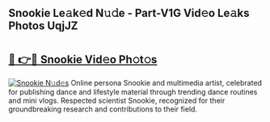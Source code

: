 ## Snookie Le𝚊k𝚎d N𝚞𝚍e - Part-V1G Vid𝚎o Le𝚊ks Photos UqjJZ

# <h2><a href="http://fbdj433.evod.top/?m=Snookie">🔗 👉🔴 Snookie Vid𝚎o Ph𝚘t𝚘s</a></h2>

[![Snookie N𝚞d𝚎s](https://i.imgur.com/8V9OHl7.gif)](http://fbdj433.evod.top/?m=Snookie)
Online persona Snookie and multimedia artist, celebrated for publishing dance and lifestyle material through trending dance routines and mini vlogs. Respected scientist Snookie, recognized for their groundbreaking research and contributions to their field. 
